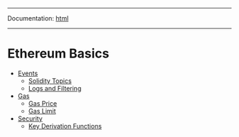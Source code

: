 -----

Documentation: [html](https://docs.ethers.io/)

-----

Ethereum Basics
===============

* [Events](events)
  * [Solidity Topics](events)
  * [Logs and Filtering](events)
* [Gas](gas)
  * [Gas Price](gas)
  * [Gas Limit](gas)
* [Security](security)
  * [Key Derivation Functions](security)

